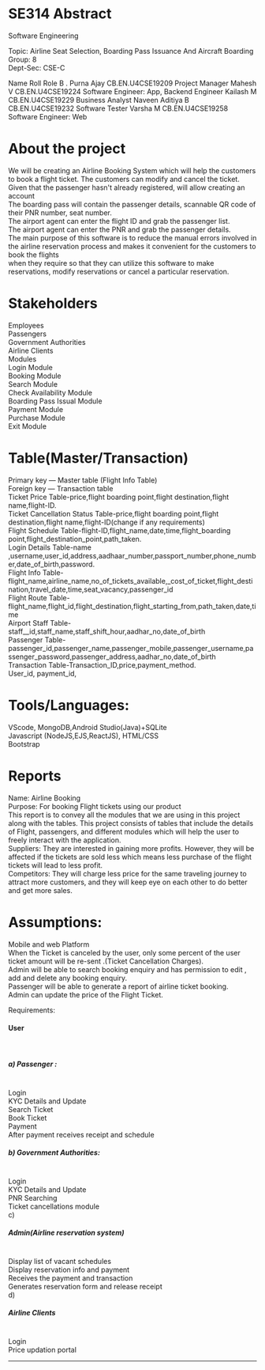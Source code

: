 # SE314 Abstract
Software Engineering <br>


Topic: Airline Seat Selection, Boarding Pass Issuance And Aircraft Boarding<br>
Group: 8<br>
Dept-Sec: CSE-C<br>


Name
Roll
Role
B . Purna Ajay
CB.EN.U4CSE19209
Project Manager
Mahesh V
CB.EN.U4CSE19224
Software Engineer: App,
Backend Engineer
Kailash M
CB.EN.U4CSE19229
Business Analyst
Naveen Aditiya B
CB.EN.U4CSE19232
Software Tester
Varsha M
CB.EN.U4CSE19258
Software Engineer: Web


# About the project<br>
We will be creating an Airline Booking System which will help the customers to book a flight ticket. The customers can modify and cancel the ticket.<br>
Given that the passenger hasn't already registered, will allow creating an account<br>
The boarding pass will contain the passenger details, scannable QR code of their PNR number, seat number.<br>
The airport agent can enter the flight ID and grab the passenger list.<br>
The airport agent can enter the PNR  and grab the passenger details.<br>
The main purpose of this software is to reduce the manual errors involved in the airline reservation process and makes it convenient for the customers to book the flights <br>when they require so that they can utilize this software to make reservations, modify reservations or cancel a particular reservation.<br>

# Stakeholders <br>
Employees<br>
Passengers<br>
Government Authorities<br>
Airline Clients<br>
Modules<br>
Login Module<br>
Booking Module<br>
Search Module<br>
Check Availability Module<br>
Boarding Pass Issual Module<br>
Payment Module<br>
Purchase Module<br>
Exit Module<br>

# Table(Master/Transaction) <br>
Primary key — Master table (Flight Info Table)<br>
Foreign key — Transaction table<br>
Ticket Price Table-price,flight boarding point,flight destination,flight name,flight-ID.<br>
Ticket Cancellation Status Table-price,flight boarding point,flight destination,flight name,flight-ID(change if any requirements)<br>
Flight Schedule Table-flight-ID,flight_name,date,time,flight_boarding point,flight_destination_point,path_taken.<br>
Login Details Table-name ,username,user_id,address,aadhaar_number,passport_number,phone_number,date_of_birth,password.<br>
Flight Info Table-flight_name,airline_name,no_of_tickets_available,_cost_of_ticket,flight_destination,travel_date,time,seat_vacancy,passenger_id<br>
Flight Route Table-flight_name,flight_id,flight_destination,flight_starting_from,path_taken,date,time<br>
Airport Staff Table-staff__id,staff_name,staff_shift_hour,aadhar_no,date_of_birth<br>
Passenger Table-passenger_id,passenger_name,passenger_mobile,passenger_username,passenger_password,passenger_address,aadhar_no,date_of_birth<br>
Transaction Table-Transaction_ID,price,payment_method.<br>
User_id, payment_id, <br>

# Tools/Languages: <br>
VScode, MongoDB,Android Studio(Java)+SQLite<br>
Javascript (NodeJS,EJS,ReactJS), HTML/CSS<br>
Bootstrap<br>

# Reports <br>
Name:  Airline Booking<br>
Purpose: For booking Flight tickets using our product<br>
This report is to convey all the modules that we are using in this project along with the tables. This project consists of tables that include the details of Flight, passengers, and different modules which will help the user to freely interact with the application.<br>
Suppliers: They are interested in gaining more profits. However, they will be affected if the tickets are sold less which means less purchase of the flight tickets will lead to less profit.<br>
Competitors:  They will charge less price for the same traveling journey to attract more customers, and they will keep eye on each other to do better and get more sales.<br>

# Assumptions:<br> 
Mobile and web Platform<br>
When the Ticket is canceled by the user, only some percent of the user ticket amount will be re-sent .(Ticket Cancellation Charges).<br>
Admin will be able to search booking enquiry and has permission to edit , add and delete any booking enquiry.<br>
Passenger will be able to generate a report of airline ticket booking.<br>
Admin can update  the price of the Flight Ticket.<br>

Requirements:</h3><br>
	<h4>User<h4><br>
	<h5>a) Passenger :</h5> <br>
Login<br>
KYC Details and Update <br>
Search Ticket<br>
Book Ticket <br>
Payment<br> 
After payment receives receipt and schedule<br>
	<h5>b) Government Authorities:</h5><br>
Login <br>
KYC Details and Update<br>
PNR Searching <br>
Ticket cancellations module<br>
	c)  <h5>Admin(Airline reservation system)</h5><br>
Display list of vacant schedules<br>
Display reservation info and payment<br>
Receives the payment and transaction<br>
Generates reservation form and release receipt<br>
        d) <h5> Airline Clients
	</h5><br>
	Login<br>
 Price updation portal <br>
**********************************

